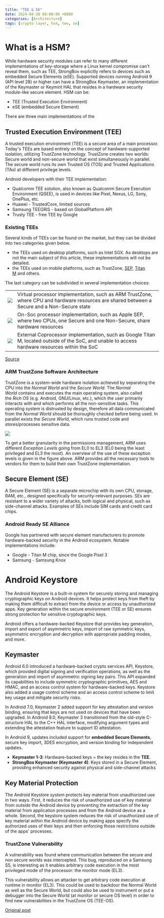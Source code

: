 ```yaml
---
title: "TEE & SE"
date: 2024-04-30 00:00:00 +0800
categories: [Architecture]
tags: [crypto layer, hsm, tee, se]
---
```



# **What is a HSM?**

While hardware security modules can refer to many different implementations of key-storage where a Linux kernel compromise can't reveal them, such as TEE, StrongBox explicitly refers to devices such as embedded Secure Elements (eSE). Supported devices running Android 9 (API level 28) or higher can have a StrongBox Keymaster, an implementation of the Keymaster or Keymint HAL that resides in a hardware security module-like secure element. 
   HSM can be:
   - TEE (Trusted Execution Environment)
   - eSE (embedded Secure Element)

There are three main implementations of the 

## Trusted Execution Environment (TEE)

A trusted execution environment (TEE) is a secure area of a main processor. Today's TEEs are based entirely on the concept of hardware-supported isolation, utilizing TrustZone technology. TrustZone creates two worlds: Secure world and non-secure world that exist simultaneously in parallel. The secure world runs its own Trusted OS (TOS) and Trusted Applications (TAs) at different privilege levels. 

Android developers with their TEE implementation:
   - Qualcomm TEE solution, also known as Qualcomm Secure Execution Environment (QSEE), is used in devices like Pixel, Nexus, LG, Sony, OnePlus, etc.
   - Huawei - TrustedCore, limited sources
   - Samsung TEEGRIS - based on GlobalPlatform API
   - Trusty TEE - free TEE by Google

### Existing TEEs

Several kinds of TEEs can be found on the market, but they can be divided into two categories given below.

- the TEEs used on desktop platforms, such as Intel SGX. As desktops are not the main subject of this article, these implementations will not be detailed.
- the TEEs used on mobile platforms, such as TrustZone, [SEP](https://www.theiphonewiki.com/wiki/Secure_Enclave), [Titan M](https://www.blog.google/products/pixel/titan-m-makes-pixel-3-our-most-secure-phone-yet/) and others.


The last category can be subdivided in several implementation choices:

|   |   |
|---|---|
|![](https://blog.quarkslab.com/resources/2019-12-03-samsung_trustzone_exploitation_part1/virtual_proc.png)|Virtual processor implementation, such as ARM TrustZone, where CPU and hardware resources are shared between a Secure and a Non-Secure state|
|![](https://blog.quarkslab.com/resources/2019-12-03-samsung_trustzone_exploitation_part1/on_soc.png)|On-Soc processor implementation, such as Apple SEP, where two CPUs, one Secure and one Non-Secure, share hardware resources|
|![](https://blog.quarkslab.com/resources/2019-12-03-samsung_trustzone_exploitation_part1/off_soc.png)|External Coprocessor implementation, such as Google Titan M, located outside of the SoC, and unable to access hardware resources within the SoC|
[Source](https://blog.quarkslab.com/a-deep-dive-into-samsungs-trustzone-part-1.html)

### ARM TrustZone Software Architecture

TrustZone is a system-wide hardware isolation achieved by separating the CPU into the _Normal World_ and the _Secure World_. The _Normal World_ contains and executes the main operating system, also called the _Rich OS_ (e.g. Android, GNU/Linux, etc.), which the user primarily interacts with and which performs all the non-sensitive tasks. This operating system is distrusted by design, therefore all data communicated from the _Normal World_ should be thoroughly checked before being used. In parallel exists the _Secure World_, which runs trusted code and stores/processes sensitive data.

![](https://blog.quarkslab.com/resources/2019-12-03-samsung_trustzone_exploitation_part1/exception_levels_aarch64.png)

To get a better granularity in the permissions management, ARM uses different _Exception Levels_ going from EL0 to EL3 (EL0 being the least privileged and EL3 the most). An overview of the use of these exception levels is given in the figure above. ARM provides all the necessary tools to vendors for them to build their own TrustZone implementation.

## Secure Element (SE)

A Secure Element (SE) is a separate microchip with its own CPU, storage, RAM, etc., designed specifically for security-relevant purposes. SEs are resistant to a wider variety of attacks, both logical and physical, such as side-channel attacks. Examples of SEs include SIM cards and credit card chips.

### Android Ready SE Alliance

Google has partnered with secure element manufacturers to promote hardware-backed security in the Android ecosystem. Notable implementations include:
- Google - Titan M chip, since the Google Pixel 3
- Samsung - Samsung Knox

# Android Keystore

The Android Keystore is a built-in system for securely storing and managing cryptographic keys on Android devices. It helps protect keys from theft by making them difficult to extract from the device or access by unauthorized apps. Key generation within the secure environment (TEE or SE) ensures strong protection for sensitive cryptographic keys.

Android offers a hardware-backed Keystore that provides key generation, import and export of asymmetric keys, import of raw symmetric keys, asymmetric encryption and decryption with appropriate padding modes, and more.

## Keymaster

Android 6.0 introduced a hardware-backed crypto services API, Keystore, which provided digital signing and verification operations, as well as the generation and import of asymmetric signing key pairs. This API expanded its capabilities to include symmetric cryptographic primitives, AES and HMAC, and an access control system for hardware-backed keys. Keystore also added a usage control scheme and an access control scheme to limit key usage and mitigate security risks.  
  
In Android 7.0, Keymaster 2 added support for key attestation and version binding, ensuring that keys are not used on devices that have been upgraded. In Android 8.0, Keymaster 3 transitioned from the old-style C-structure HAL to the C++ HAL interface, modifying argument types and extending the attestation feature to support ID attestation.  
  
In Android 9, updates included support for **embedded Secure Elements**, secure key import, 3DES encryption, and version binding for independent updates.

- **Keymaster 1-3**: Hardware-backed keys = the key resides in the **TEE**.
- **StrongBox Keymaster (Keymaster 4)**: Keys stored in a Secure Element, providing enhanced security against physical and side-channel attacks

## Key Material Protection

The Android Keystore system protects key material from unauthorized use in two ways. First, it reduces the risk of unauthorized use of key material from _outside_ the Android device by preventing the extraction of the key material from application processes and from the Android device as a whole. Second, the keystore system reduces the risk of unauthorized use of key material _within_ the Android device by making apps specify the authorized uses of their keys and then enforcing those restrictions outside of the apps' processes.

### TrustZone Vulnerability

A vulnerability was found where communication between the secure and non secure worlds was intercepted. This bug, reproduced on a Samsung S5, is interesting as it enables arbitrary code execution in the most privileged mode of the processor: the monitor mode (EL3).

This vulnerability allows an attacker to get arbitrary code execution at runtime in monitor (EL3). This could be used to backdoor the Normal World as well as the Secure World, but could also be used to instrument or put a debugger into the Secure World (at monitor or secure OS level) in order to find new vulnerabilities in the TrustZone OS (TEE-OS).

[Original post](https://blog.quarkslab.com/attacking-the-arms-trustzone.html)
